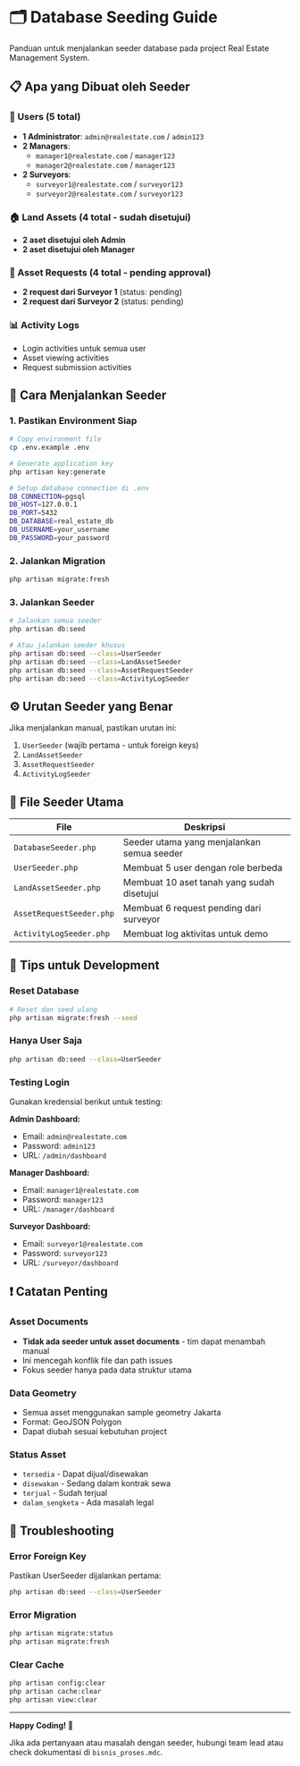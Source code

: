 # 🗂️ Database Seeding Guide

Panduan untuk menjalankan seeder database pada project Real Estate Management System.

## 📋 Apa yang Dibuat oleh Seeder

### 👥 Users (5 total)
- **1 Administrator**: `admin@realestate.com` / `admin123`
- **2 Managers**: 
  - `manager1@realestate.com` / `manager123`
  - `manager2@realestate.com` / `manager123`
- **2 Surveyors**:
  - `surveyor1@realestate.com` / `surveyor123`
  - `surveyor2@realestate.com` / `surveyor123`

### 🏠 Land Assets (4 total - sudah disetujui)
- **2 aset disetujui oleh Admin**
- **2 aset disetujui oleh Manager**

### 📝 Asset Requests (4 total - pending approval)
- **2 request dari Surveyor 1** (status: pending)
- **2 request dari Surveyor 2** (status: pending)

### 📊 Activity Logs
- Login activities untuk semua user
- Asset viewing activities
- Request submission activities

## 🚀 Cara Menjalankan Seeder

### 1. Pastikan Environment Siap
```bash
# Copy environment file
cp .env.example .env

# Generate application key
php artisan key:generate

# Setup database connection di .env
DB_CONNECTION=pgsql
DB_HOST=127.0.0.1
DB_PORT=5432
DB_DATABASE=real_estate_db
DB_USERNAME=your_username
DB_PASSWORD=your_password
```

### 2. Jalankan Migration
```bash
php artisan migrate:fresh
```

### 3. Jalankan Seeder
```bash
# Jalankan semua seeder
php artisan db:seed

# Atau jalankan seeder khusus
php artisan db:seed --class=UserSeeder
php artisan db:seed --class=LandAssetSeeder
php artisan db:seed --class=AssetRequestSeeder
php artisan db:seed --class=ActivityLogSeeder
```

## ⚙️ Urutan Seeder yang Benar

Jika menjalankan manual, pastikan urutan ini:
1. `UserSeeder` (wajib pertama - untuk foreign keys)
2. `LandAssetSeeder` 
3. `AssetRequestSeeder`
4. `ActivityLogSeeder`

## 📁 File Seeder Utama

| File | Deskripsi |
|------|-----------|
| `DatabaseSeeder.php` | Seeder utama yang menjalankan semua seeder |
| `UserSeeder.php` | Membuat 5 user dengan role berbeda |
| `LandAssetSeeder.php` | Membuat 10 aset tanah yang sudah disetujui |
| `AssetRequestSeeder.php` | Membuat 6 request pending dari surveyor |
| `ActivityLogSeeder.php` | Membuat log aktivitas untuk demo |

## 🎯 Tips untuk Development

### Reset Database
```bash
# Reset dan seed ulang
php artisan migrate:fresh --seed
```

### Hanya User Saja
```bash
php artisan db:seed --class=UserSeeder
```

### Testing Login
Gunakan kredensial berikut untuk testing:

**Admin Dashboard:**
- Email: `admin@realestate.com`
- Password: `admin123`
- URL: `/admin/dashboard`

**Manager Dashboard:**
- Email: `manager1@realestate.com` 
- Password: `manager123`
- URL: `/manager/dashboard`

**Surveyor Dashboard:**
- Email: `surveyor1@realestate.com`
- Password: `surveyor123`  
- URL: `/surveyor/dashboard`

## ❗ Catatan Penting

### Asset Documents
- **Tidak ada seeder untuk asset documents** - tim dapat menambah manual
- Ini mencegah konflik file dan path issues
- Fokus seeder hanya pada data struktur utama

### Data Geometry
- Semua asset menggunakan sample geometry Jakarta
- Format: GeoJSON Polygon
- Dapat diubah sesuai kebutuhan project

### Status Asset
- `tersedia` - Dapat dijual/disewakan
- `disewakan` - Sedang dalam kontrak sewa
- `terjual` - Sudah terjual
- `dalam_sengketa` - Ada masalah legal

## 🔧 Troubleshooting

### Error Foreign Key
Pastikan UserSeeder dijalankan pertama:
```bash
php artisan db:seed --class=UserSeeder
```

### Error Migration
```bash
php artisan migrate:status
php artisan migrate:fresh
```

### Clear Cache
```bash
php artisan config:clear
php artisan cache:clear
php artisan view:clear
```

---

**Happy Coding! 🎉**

Jika ada pertanyaan atau masalah dengan seeder, hubungi team lead atau check dokumentasi di `bisnis_proses.mdc`.

